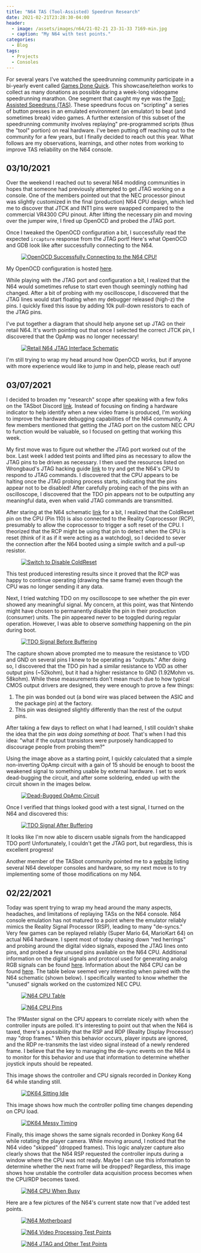 ```yaml
---
title: "N64 TAS (Tool-Assisted) Speedrun Research"
date: 2021-02-21T23:28:30-04:00
header:
  - image: /assets/images/n64/21-02-21 23-31-33 7169-min.jpg
  - caption: "My N64 with test points."
categories:
  - Blog
tags:
  - Projects
  - Consoles
---
```


For several years I've watched the speedrunning community participate in a bi-yearly event called [Games Done Quick](https://gamesdonequick.com/). This showcase/telethon works to collect as many donations as possible during a week-long videogame speedrunning marathon. One segment that caught my eye was the [Tool-Assisted Speedruns (TAS)](http://tasvideos.org/). These speedruns focus on "scripting" a series of button presses in an emulated environment (an emulator) to beat (and sometimes break) video games. A further extension of this subset of the speedrunning community involves replaying" pre-programmed scripts (thus the "tool" portion) on real hardware. I've been putting off reaching out to the community for a few years, but I finally decided to reach out this year. What follows are my observations, learnings, and other notes from working to improve TAS reliability on the N64 console.

## 03/10/2021

Over the weekend I reached out to several N64 modding communities in hopes that someone had previously attempted to get JTAG working on a console. One of the members pointed out that the NEC processor pinout was slightly customized in the final (production) N64 CPU design, which led me to discover that JTCK and INT1 pins were swapped compared to the commercial VR4300 CPU pinout. After lifting the necessary pin and moving over the jumper wire, I fired up OpenOCD and probed the JTAG port. 

Once I tweaked the OpenOCD configuration a bit, I successfully read the expected `ircapture` response from the JTAG port! Here's what OpenOCD and GDB look like after successfully connecting to the N64.

<figure>
  <a href="/assets/images/n64/openocd_gdb_ubuntu.png"><img src="/assets/images/n64/openocd_gdb_ubuntu.png" alt="OpenOCD Successfully Connecting to the N64 CPU!"></a>
</figure>

My OpenOCD configuration is hosted [here](https://github.com/juchong/openocd_n64).


While playing with the JTAG port and configuration a bit, I realized that the N64 would sometimes refuse to start even though seemingly nothing had changed. After a bit of probing with my oscilloscope, I discovered that the JTAG lines would start floating when my debugger released (high-z) the pins. I quickly fixed this issue by adding 10k pull-down resistors to each of the JTAG pins. 


I've put together a diagram that should help anyone set up JTAG on their retail N64. It's worth pointing out that once I selected the correct JTCK pin, I discovered that the OpAmp was no longer necessary! 

<figure>
  <a href="/assets/images/n64/N64_JTAG_JuanC_RevA.JPG"><img src="/assets/images/n64/N64_JTAG_JuanC_RevA.JPG" alt="Retail N64 JTAG Interface Schematic"></a>
</figure>
I'm still trying to wrap my head around how OpenOCD works, but if anyone with more experience would like to jump in and help, please reach out! 


## 03/07/2021

I decided to broaden my "research" scope after speaking with a few folks on the TASbot Discord [link](https://discord.com/invite/CwnDTug). Instead of focusing on finding a hardware indicator to help identify when a new video frame is produced, I'm working to improve the hardware debugging capabilities of the N64 community. A few members mentioned that getting the JTAG port on the custom NEC CPU to function would be valuable, so I focused on getting that working this week. 

My first move was to figure out whether the JTAG port worked out of the box. Last week I added test points and lifted pins as necessary to allow the JTAG pins to be driven as necessary. I then used the resources listed on Wrongbaud's JTAG hacking guide [link](https://wrongbaud.github.io/posts/jtag-hdd/) to try and get the N64's CPU to respond to JTAG commands. I discovered that the CPU appears to be halting once the JTAG probing process starts, indicating that the pins appear not to be disabled! After carefully probing each of the pins with an oscilloscope, I discovered that the TDO pin appears not to be outputting any meaningful data, even when valid JTAG commands are transmitted. 

After staring at the N64 schematic [link](https://console5.com/techwiki/images/a/a2/N64_NUS-CPU-03.pdf) for a bit, I realized that the ColdReset pin on the CPU (Pin 110) is also connected to the Reality Coprocessor (RCP), presumably to allow the coprocessor to trigger a soft reset of the CPU. I theorized that the RCP might be using that pin to detect when the CPU is reset (think of it as if it were acting as a watchdog), so I decided to sever the connection after the N64 booted using a simple switch and a pull-up resistor. 

<figure>
  <a href="/assets/images/n64/21-03-07 00-53-16 7292.jpg"><img src="/assets/images/n64/21-03-07 00-53-16 7292.jpg" alt="Switch to Disable ColdReset"></a>
</figure>


This test produced interesting results since it proved that the RCP was happy to continue operating (drawing the same frame) even though the CPU was no longer sending it any data. 

Next, I tried watching TDO on my oscilloscope to see whether the pin ever showed any meaningful signal. My concern, at this point, was that Nintendo might have chosen to permanently disable the pin in their production (consumer) units. The pin appeared never to be toggled during regular operation. However, I was able to observe *something* happening on the pin during boot. 

<figure>
  <a href="/assets/images/n64/image_pre_opamp.png"><img src="/assets/images/n64/image_pre_opamp.png" alt="TDO Signal Before Buffering"></a>
</figure>

The capture shown above prompted me to measure the resistance to VDD and GND on several pins I knew to be operating as "outputs." After doing so, I discovered that the TDO pin had a similar resistance to VDD as other output pins (~52kohm), but it had a higher resistance to GND (1.92Mohm vs. 58kohm). While these measurements don't mean much due to how typical CMOS output drivers are designed, they were enough to prove a few things:

1. The pin was bonded out (a bond wire was placed between the ASIC and the package pin) at the factory.
2. This pin was designed slightly differently than the rest of the output pins. 

After taking a few days to reflect on what I had learned, I still couldn't shake the idea that the pin *was doing something at boot.* That's when I had this idea: "what if the output transistors were purposely handicapped to discourage people from probing them?"

Using the image above as a starting point, I quickly calculated that a simple non-inverting OpAmp circuit with a gain of 15 should be enough to boost the weakened signal to something usable by external hardware. I set to work dead-bugging the circuit, and after some soldering, ended up with the circuit shown in the images below. 

<figure>
  <a href="/assets/images/n64/21-03-07 00-53-08 7291.jpg"><img src="/assets/images/n64/21-03-07 00-53-08 7291.jpg" alt="Dead-Bugged OpAmp Circuit"></a>
</figure>

Once I verified that things looked good with a test signal, I turned on the N64 and discovered this:

<figure>
  <a href="/assets/images/n64/image_post_opamp.png"><img src="/assets/images/n64/image_post_opamp.png" alt="TDO Signal After Buffering"></a>
</figure>

It looks like I'm now able to discern usable signals from the handicapped TDO port! Unfortunately, I couldn't get the JTAG port, but regardless, this is excellent progress! 

Another member of the TASbot community pointed me to a [website](https://ultra64.ca/gallery/kyoto-microcomputer-co-ltd-k%c2%b5c/) listing several N64 developer consoles and hardware, so my next move is to try implementing some of those modifications on my N64.

## 02/22/2021

Today was spent trying to wrap my head around the many aspects, headaches, and limitations of replaying TASs on the N64 console. N64 console emulation has not matured to a point where the emulator reliably mimics the Reality Signal Processor (RSP), leading to many "de-syncs." Very few games can be replayed reliably (Super Mario 64, MarioKart 64) on actual N64 hardware. 
I spent most of today chasing down "red herrings" and probing around the digital video signals, exposed the JTAG lines onto pins, and probed a few unused pins available on the N64 CPU. Additional information on the digital signals and protocol used for generating analog RGB signals can be found [here](http://members.optusnet.com.au/eviltim/n64rgb/n64rgb.html). Information about the N64 CPU can be found [here](http://en64.shoutwiki.com/wiki/N64_CPU). The table below seemed very interesting when paired with the N64 schematic (shown below). I specifically wanted to know whether the "unused" signals worked on the customized NEC CPU. 

<figure>
  <a href="/assets/images/n64/nes_cpu_table.png"><img src="/assets/images/n64/nes_cpu_table.png" alt="N64 CPU Table"></a>
</figure>

<figure>
  <a href="/assets/images/n64/unused_n64_signals.PNG"><img src="/assets/images/n64/unused_n64_signals.PNG" alt="N64 CPU Pins"></a>
</figure>

The !PMaster signal on the CPU appears to correlate nicely with when the controller inputs are polled. It's interesting to point out that when the N64 is taxed, there's a possibility that the RSP and RDP (Reality Display Processor) may "drop frames." When this behavior occurs, player inputs are ignored, and the RDP re-transmits the last video signal instead of a newly rendered frame. I believe that the key to managing the de-sync events on the N64 is to monitor for this behavior and use that information to determine whether joystick inputs should be repeated. 

This image shows the controller and CPU signals recorded in Donkey Kong 64 while standing still. 

<figure>
  <a href="/assets/images/n64/sitting_idle.png"><img src="/assets/images/n64/sitting_idle.png" alt="DK64 Sitting Idle"></a>
</figure>

This image shows how much the controller polling time changes depending on CPU load.

<figure>
  <a href="/assets/images/n64/messy_timing.png"><img src="/assets/images/n64/messy_timing.png" alt="DK64 Messy Timing"></a>
</figure>

Finally, this image shows the same signals recorded in Donkey Kong 64 while rotating the player camera. While moving around, I noticed that the N64 video "skipped" (dropped frames). This logic analyzer capture also clearly shows that the N64 RSP requested the controller inputs during a window where the CPU was not ready. Maybe I can use this information to determine whether the next frame will be dropped? Regardless, this image shows how unstable the controller data acquisition process becomes when the CPU/RDP becomes taxed. 

<figure>
  <a href="/assets/images/n64/cpu_busy_snip.png"><img src="/assets/images/n64/cpu_busy_snip.png" alt="N64 CPU When Busy"></a>
</figure>

Here are a few pictures of the N64's current state now that I've added test points. 

<figure>
  <a href="/assets/images/n64/21-02-21 23-31-33 7169-min.jpg"><img src="/assets/images/n64/21-02-21 23-31-33 7169-min.jpg" alt="N64 Motherboard"></a>
</figure>

<figure>
  <a href="/assets/images/n64/21-02-21 23-31-39 7170-min.jpg"><img src="/assets/images/n64/21-02-21 23-31-39 7170-min.jpg" alt="N64 Video Processing Test Points"></a>
</figure>
<figure>
  <a href="/assets/images/n64/21-02-21 23-31-46 7171-min.jpg"><img src="/assets/images/n64/21-02-21 23-31-46 7171-min.jpg" alt="N64 JTAG and Other Test Points"></a>
</figure>

